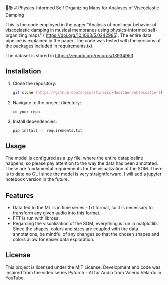 🤖📚 # Physics-Informed Self Organizing Maps for Analyses of Viscoelastic Damping 

This is the code employed in the paper "Analysis of nonlinear behavior of viscoelastic damping in musical membranes using physics-informed self-organizing maps" (
https://doi.org/10.1063/5.0242985). The entire data pipeline is explained in the paper. The code was tested with the versions of the packages included in requirements.txt.

The dataset is stored in https://zenodo.org/records/13934953.

## Installation

1. Clone the repository:
   ```bash
   git clone [https://github.com/crismartinezco/MusicGenreClassifier](https://github.com/crismartinezco/ViscoSOM)

2. Navigate to the project directory:
   ```bash
   cd your-repo

3. Install dependencies:
   ```bash
   pip install -r requirements.txt

## Usage

The model is configured as a .py file, where the entire datapipeline happens, so please pay attention to the way the data has been annotated. These are fundamental requirements for the visualization of the SOM. There is to date no GUI since the model is very straightforward. I will add a jupyter notebook version in the future.

## Features

- Data fed to the ML is in time series - txt format, so it is necessary to transform any given audio into this format.
- FFT is run with librosa.
- Regarding the visualization of the SOM, everything is run in matplotlib. Since the shapes, colors and sizes are coupled with the data annotations, be mindful of any changes so that the chosen shapes and colors allow for easier data exploration.

## License

This project is licensed under the MIT License. Development and code was inspired from the video series Pytorch - AI for Audio from Valerio Velardo in YouTube.
